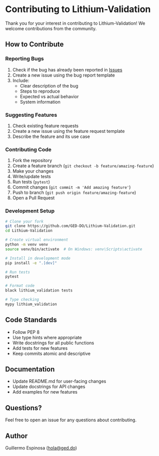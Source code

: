 # Contributing to Lithium-Validation

Thank you for your interest in contributing to Lithium-Validation! We welcome contributions from the community.

## How to Contribute

### Reporting Bugs

1. Check if the bug has already been reported in [Issues](https://github.com/GED-DO/Lithium-Validation/issues)
2. Create a new issue using the bug report template
3. Include:
   - Clear description of the bug
   - Steps to reproduce
   - Expected vs actual behavior
   - System information

### Suggesting Features

1. Check existing feature requests
2. Create a new issue using the feature request template
3. Describe the feature and its use case

### Contributing Code

1. Fork the repository
2. Create a feature branch (`git checkout -b feature/amazing-feature`)
3. Make your changes
4. Write/update tests
5. Run tests (`pytest`)
6. Commit changes (`git commit -m 'Add amazing feature'`)
7. Push to branch (`git push origin feature/amazing-feature`)
8. Open a Pull Request

### Development Setup

```bash
# Clone your fork
git clone https://github.com/GED-DO/Lithium-Validation.git
cd Lithium-Validation

# Create virtual environment
python -m venv venv
source venv/bin/activate  # On Windows: venv\Scripts\activate

# Install in development mode
pip install -e ".[dev]"

# Run tests
pytest

# Format code
black lithium_validation tests

# Type checking
mypy lithium_validation
```

## Code Standards

- Follow PEP 8
- Use type hints where appropriate
- Write docstrings for all public functions
- Add tests for new features
- Keep commits atomic and descriptive

## Documentation

- Update README.md for user-facing changes
- Update docstrings for API changes
- Add examples for new features

## Questions?

Feel free to open an issue for any questions about contributing.

## Author

Guillermo Espinosa (hola@ged.do)
